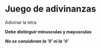 # Juego de adivinanzas

Adivinar la letra

**Debe distinguir minusculas y mayusculas**

**_No se consideran la 'll' ni la 'ñ'_**
